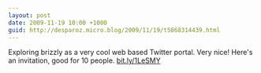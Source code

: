 ```yaml
---
layout: post
date: 2009-11-19 10:00 +1000
guid: http://desparoz.micro.blog/2009/11/19/t5868314439.html
---
```

Exploring brizzly as a very cool web based Twitter portal. Very nice! Here's an invitation, good for 10 people. [bit.ly/1LeSMY](http://bit.ly/1LeSMY)
